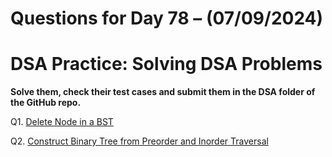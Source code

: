 # Questions for Day 78 – (07/09/2024)
# DSA Practice: Solving DSA Problems


**Solve them, check their test cases and submit them in the DSA folder of the GitHub repo.**

Q1. [Delete Node in a BST](https://leetcode.com/problems/delete-node-in-a-bst/description/)

Q2. [Construct Binary Tree from Preorder and Inorder Traversal](https://leetcode.com/problems/construct-binary-tree-from-preorder-and-inorder-traversal/description/)
